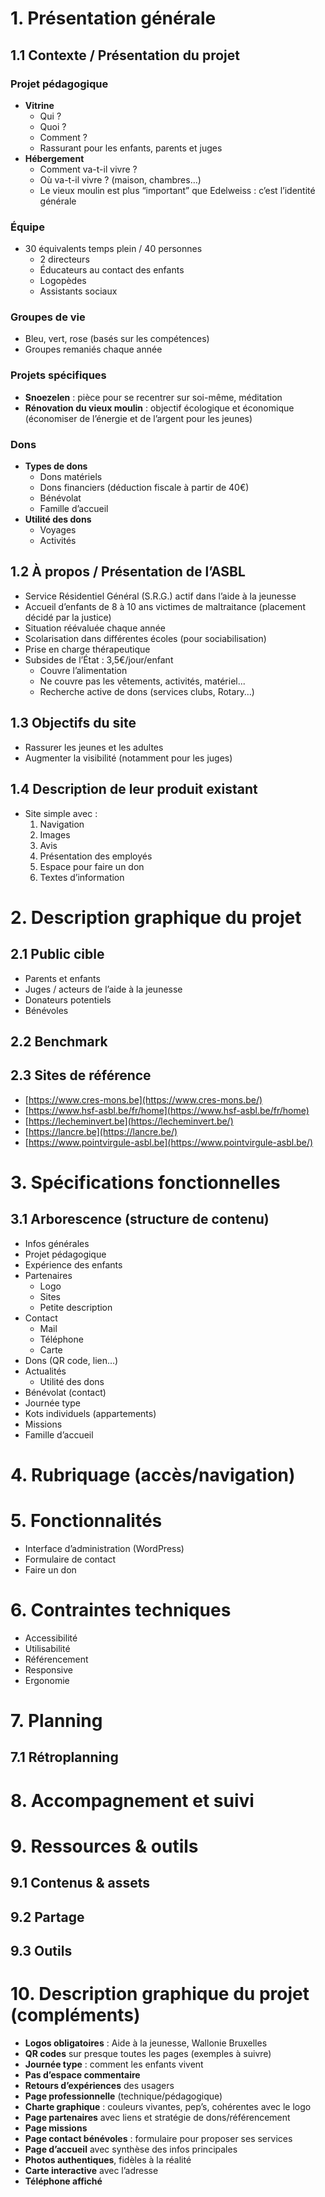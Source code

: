 # 1. Présentation générale

## 1.1 Contexte / Présentation du projet

### Projet pédagogique
- **Vitrine**
  - Qui ?
  - Quoi ?
  - Comment ?
  - Rassurant pour les enfants, parents et juges
- **Hébergement**
  - Comment va-t-il vivre ?
  - Où va-t-il vivre ? (maison, chambres…)
  - Le vieux moulin est plus “important” que Edelweiss : c’est l’identité générale

### Équipe
- 30 équivalents temps plein / 40 personnes
  - 2 directeurs
  - Éducateurs au contact des enfants
  - Logopèdes
  - Assistants sociaux

### Groupes de vie
- Bleu, vert, rose (basés sur les compétences)
- Groupes remaniés chaque année

### Projets spécifiques
- **Snoezelen** : pièce pour se recentrer sur soi-même, méditation
- **Rénovation du vieux moulin** : objectif écologique et économique (économiser de l’énergie et de l’argent pour les jeunes)

### Dons
- **Types de dons**
  - Dons matériels
  - Dons financiers (déduction fiscale à partir de 40€)
  - Bénévolat
  - Famille d’accueil
- **Utilité des dons**
  - Voyages
  - Activités

## 1.2 À propos / Présentation de l’ASBL

- Service Résidentiel Général (S.R.G.) actif dans l’aide à la jeunesse
- Accueil d’enfants de 8 à 10 ans victimes de maltraitance (placement décidé par la justice)
- Situation réévaluée chaque année
- Scolarisation dans différentes écoles (pour sociabilisation)
- Prise en charge thérapeutique
- Subsides de l’État : 3,5€/jour/enfant
  - Couvre l’alimentation
  - Ne couvre pas les vêtements, activités, matériel...
  - Recherche active de dons (services clubs, Rotary…)

## 1.3 Objectifs du site

- Rassurer les jeunes et les adultes
- Augmenter la visibilité (notamment pour les juges)

## 1.4 Description de leur produit existant

- Site simple avec :
  1. Navigation
  2. Images
  3. Avis
  4. Présentation des employés
  5. Espace pour faire un don
  6. Textes d’information

# 2. Description graphique du projet

## 2.1 Public cible

- Parents et enfants
- Juges / acteurs de l’aide à la jeunesse
- Donateurs potentiels
- Bénévoles

## 2.2 Benchmark

## 2.3 Sites de référence

- [https://www.cres-mons.be](https://www.cres-mons.be/)
- [https://www.hsf-asbl.be/fr/home](https://www.hsf-asbl.be/fr/home)
- [https://lecheminvert.be](https://lecheminvert.be/)
- [https://lancre.be](https://lancre.be/)
- [https://www.pointvirgule-asbl.be](https://www.pointvirgule-asbl.be/)

# 3. Spécifications fonctionnelles

## 3.1 Arborescence (structure de contenu)

- Infos générales
- Projet pédagogique
- Expérience des enfants
- Partenaires
  - Logo
  - Sites
  - Petite description
- Contact
  - Mail
  - Téléphone
  - Carte
- Dons (QR code, lien…)
- Actualités
  - Utilité des dons
- Bénévolat (contact)
- Journée type
- Kots individuels (appartements)
- Missions
- Famille d’accueil

# 4. Rubriquage (accès/navigation)

# 5. Fonctionnalités

- Interface d’administration (WordPress)
- Formulaire de contact
- Faire un don

# 6. Contraintes techniques

- Accessibilité
- Utilisabilité
- Référencement
- Responsive
- Ergonomie

# 7. Planning

## 7.1 Rétroplanning

# 8. Accompagnement et suivi

# 9. Ressources & outils

## 9.1 Contenus & assets

## 9.2 Partage

## 9.3 Outils

# 10. Description graphique du projet (compléments)

- **Logos obligatoires** : Aide à la jeunesse, Wallonie Bruxelles
- **QR codes** sur presque toutes les pages (exemples à suivre)
- **Journée type** : comment les enfants vivent
- **Pas d’espace commentaire**
- **Retours d’expériences** des usagers
- **Page professionnelle** (technique/pédagogique)
- **Charte graphique** : couleurs vivantes, pep’s, cohérentes avec le logo
- **Page partenaires** avec liens et stratégie de dons/référencement
- **Page missions**
- **Page contact bénévoles** : formulaire pour proposer ses services
- **Page d’accueil** avec synthèse des infos principales
- **Photos authentiques**, fidèles à la réalité
- **Carte interactive** avec l’adresse
- **Téléphone affiché**
